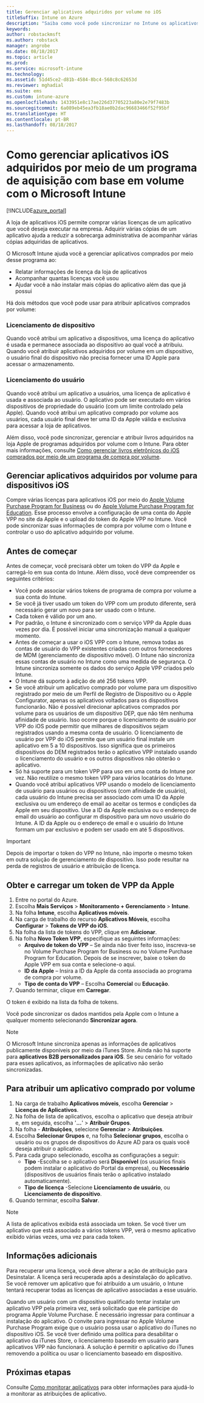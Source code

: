 ```yaml
---
title: Gerenciar aplicativos adquiridos por volume no iOS
titleSuffix: Intune on Azure
description: "Saiba como você pode sincronizar no Intune os aplicativos comprados por volume na loja do iOS e, depois, gerenciar e acompanhar seu uso."
keywords: 
author: robstackmsft
ms.author: robstack
manager: angrobe
ms.date: 08/18/2017
ms.topic: article
ms.prod: 
ms.service: microsoft-intune
ms.technology: 
ms.assetid: 51d45ce2-d81b-4584-8bc4-568c8c62653d
ms.reviewer: mghadial
ms.suite: ems
ms.custom: intune-azure
ms.openlocfilehash: 1433951e8c17ae226d37705223a80e2e79f7483b
ms.sourcegitcommit: 6a089eb45ea3fb18ae0b2dac96683466f52f95bf
ms.translationtype: HT
ms.contentlocale: pt-BR
ms.lasthandoff: 08/18/2017
---
```

# <a name="how-to-manage-ios-apps-you-purchased-through-a-volume-purchase-program-with-microsoft-intune"></a>Como gerenciar aplicativos iOS adquiridos por meio de um programa de aquisição com base em volume com o Microsoft Intune


[!INCLUDE[azure_portal](./includes/azure_portal.md)]

A loja de aplicativos iOS permite comprar várias licenças de um aplicativo que você deseja executar na empresa. Adquirir várias cópias de um aplicativo ajuda a reduzir a sobrecarga administrativa de acompanhar várias cópias adquiridas de aplicativos.

O Microsoft Intune ajuda você a gerenciar aplicativos comprados por meio desse programa ao:

- Relatar informações de licença da loja de aplicativos
- Acompanhar quantas licenças você usou
- Ajudar você a não instalar mais cópias do aplicativo além das que já possui

Há dois métodos que você pode usar para atribuir aplicativos comprados por volume:

### <a name="device-licensing"></a>Licenciamento de dispositivo

Quando você atribui um aplicativo a dispositivos, uma licença do aplicativo é usada e permanece associada ao dispositivo ao qual você a atribuiu.
Quando você atribuir aplicativos adquiridos por volume em um dispositivo, o usuário final do dispositivo não precisa fornecer uma ID Apple para acessar o armazenamento. 



### <a name="user-licensing"></a>Licenciamento do usuário

Quando você atribui um aplicativo a usuários, uma licença de aplicativo é usada e associada ao usuário. O aplicativo pode ser executado em vários dispositivos de propriedade do usuário (com um limite controlado pela Apple).
Quando você atribui um aplicativo comprado por volume aos usuários, cada usuário final deve ter uma ID da Apple válida e exclusiva para acessar a loja de aplicativos.


Além disso, você pode sincronizar, gerenciar e atribuir livros adquiridos na loja Apple de programas adquiridos por volume com o Intune. Para obter mais informações, consulte [Como gerenciar livros eletrônicos do iOS comprados por meio de um programa de compra por volume](vpp-ebooks-ios.md).


## <a name="manage-volume-purchased-apps-for-ios-devices"></a>Gerenciar aplicativos adquiridos por volume para dispositivos iOS
Compre várias licenças para aplicativos iOS por meio do [Apple Volume Purchase Program for Business](http://www.apple.com/business/vpp/) ou do [Apple Volume Purchase Program for Education](http://volume.itunes.apple.com/us/store). Esse processo envolve a configuração de uma conta do Apple VPP no site da Apple e o upload do token do Apple VPP no Intune.  Você pode sincronizar suas informações de compra por volume com o Intune e controlar o uso do aplicativo adquirido por volume.

## <a name="before-you-start"></a>Antes de começar
Antes de começar, você precisará obter um token do VPP da Apple e carregá-lo em sua conta do Intune. Além disso, você deve compreender os seguintes critérios:

* Você pode associar vários tokens de programa de compra por volume a sua conta do Intune.
* Se você já tiver usado um token do VPP com um produto diferente, será necessário gerar um novo para ser usado com o Intune.
* Cada token é válido por um ano.
* Por padrão, o Intune é sincronizado com o serviço VPP da Apple duas vezes por dia. É possível iniciar uma sincronização manual a qualquer momento.
* Antes de começar a usar o iOS VPP com o Intune, remova todas as contas de usuário do VPP existentes criadas com outros fornecedores de MDM (gerenciamento de dispositivo móvel). O Intune não sincroniza essas contas de usuário no Intune como uma medida de segurança. O Intune sincroniza somente os dados do serviço Apple VPP criados pelo Intune.
* O Intune dá suporte à adição de até 256 tokens VPP.
* Se você atribuir um aplicativo comprado por volume para um dispositivo registrado por meio de um Perfil de Registro de Dispositivo ou o Apple Configurator, apenas os aplicativos voltados para os dispositivos funcionarão. Não é possível direcionar aplicativos comprados por volume para os usuários de um dispositivo DEP, que não têm nenhuma afinidade de usuário.
Isso ocorre porque o licenciamento de usuário por VPP do iOS pode permitir que milhares de dispositivos sejam registrados usando a mesma conta de usuário. O licenciamento de usuário por VPP do iOS permite que um usuário final instale um aplicativo em 5 a 10 dispositivos.
Isso significa que os primeiros dispositivos do DEM registrados terão o aplicativo VPP instalado usando o licenciamento do usuário e os outros dispositivos não obterão o aplicativo.
* Só há suporte para um token VPP para uso em uma conta do Intune por vez. Não reutilize o mesmo token VPP para vários locatários do Intune.
* Quando você atribui aplicativos VPP usando o modelo de licenciamento de usuário para usuários ou dispositivos (com afinidade de usuário), cada usuário do Intune precisa ser associado com uma ID da Apple exclusiva ou um endereço de email ao aceitar os termos e condições da Apple em seu dispositivo.
Use a ID da Apple exclusiva ou o endereço de email do usuário ao configurar m dispositivo para um novo usuário do Intune. A ID da Apple ou o endereço de email e o usuário do Intune formam um par exclusivo e podem ser usado em até 5 dispositivos.

>[!IMPORTANT]
>Depois de importar o token do VPP no Intune, não importe o mesmo token em outra solução de gerenciamento de dispositivo. Isso pode resultar na perda de registros de usuário e atribuição de licença.

## <a name="to-get-and-upload-an-apple-vpp-token"></a>Obter e carregar um token de VPP da Apple

1. Entre no portal do Azure.
2. Escolha **Mais Serviços** > **Monitoramento + Gerenciamento** > **Intune**.
3. Na folha **Intune**, escolha **Aplicativos móveis**.
1.  Na carga de trabalho do recurso **Aplicativos Móveis**, escolha **Configurar** > **Tokens de VPP do iOS**.
2.  Na folha da lista de tokens do VPP, clique em **Adicionar**.
3.  Na folha **Novo Token VPP**, especifique as seguintes informações:
    - **Arquivo de token do VPP** – Se ainda não tiver feito isso, inscreva-se no Volume Purchase Program for Business ou no Volume Purchase Program for Education. Depois de se inscrever, baixe o token do Apple VPP em sua conta e selecione-o aqui.
    - **ID da Apple** – Insira a ID da Apple da conta associada ao programa de compra por volume.
    - **Tipo de conta do VPP** – Escolha **Comercial** ou **Educação**.
4. Quando terminar, clique em **Carregar**.

O token é exibido na lista da folha de tokens.


Você pode sincronizar os dados mantidos pela Apple com o Intune a qualquer momento selecionando **Sincronizar agora**.

> [!NOTE]
> O Microsoft Intune sincroniza apenas as informações de aplicativos publicamente disponíveis por meio da iTunes Store. Ainda não há suporte para **aplicativos B2B personalizados para iOS**. Se seu cenário for voltado para esses aplicativos, as informações de aplicativo não serão sincronizadas.

## <a name="to-assign-a-volume-purchased-app"></a>Para atribuir um aplicativo comprado por volume

1.  Na carga de trabalho **Aplicativos móveis**, escolha **Gerenciar** > **Licenças de Aplicativos**.
2.  Na folha de lista de aplicativos, escolha o aplicativo que deseja atribuir e, em seguida, escolha '**...**' > **Atribuir Grupos**.
3.  Na folha *<app name>* - **Atribuições**, selecione **Gerenciar** > **Atribuições**.
4.  Escolha **Selecionar Grupos** e, na folha **Selecionar grupos**, escolha o usuário ou os grupos de dispositivos do Azure AD para os quais você deseja atribuir o aplicativo.
5.  Para cada grupo selecionado, escolha as configurações a seguir:
    - **Tipo** -Escolha se o aplicativo será **Disponível** (os usuários finais podem instalar o aplicativo do Portal da empresa), ou **Necessário** (dispositivos de usuários finais terão o aplicativo instalado automaticamente).
    - **Tipo de licença** -Selecione **Licenciamento de usuário**, ou **Licenciamento de dispositivo**.
6.  Quando terminar, escolha **Salvar**.


>[!NOTE]
>A lista de aplicativos exibida está associada um token. Se você tiver um aplicativo que está associado a vários tokens VPP, verá o mesmo aplicativo exibido várias vezes, uma vez para cada token.

## <a name="further-information"></a>Informações adicionais

Para recuperar uma licença, você deve alterar a ação de atribuição para Desinstalar. A licença será recuperada após a desinstalação do aplicativo. Se você remover um aplicativo que foi atribuído a um usuário, o Intune tentará recuperar todas as licenças de aplicativo associadas a esse usuário.

Quando um usuário com um dispositivo qualificado tentar instalar um aplicativo VPP pela primeira vez, será solicitado que ele participe do programa Apple Volume Purchase. É necessário ingressar para continuar a instalação do aplicativo. O convite para ingressar no Apple Volume Purchase Program exige que o usuário possa usar o aplicativo do iTunes no dispositivo iOS. Se você tiver definido uma política para desabilitar o aplicativo da iTunes Store, o licenciamento baseado em usuário para aplicativos VPP não funcionará. A solução é permitir o aplicativo do iTunes removendo a política ou usar o licenciamento baseado em dispositivo.



## <a name="next-steps"></a>Próximas etapas

Consulte [Como monitorar aplicativos](apps-monitor.md) para obter informações para ajudá-lo a monitorar as atribuições de aplicativo.
